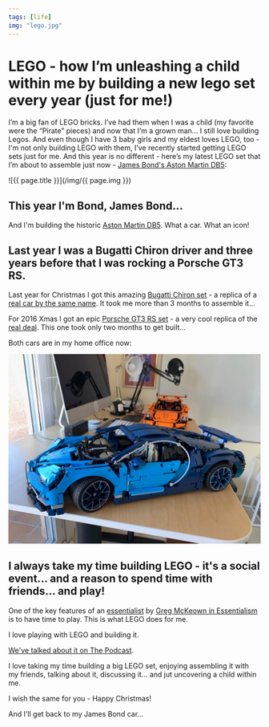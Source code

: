 ```yaml
---
tags: [life]
img: "lego.jpg"
---
```


# LEGO - how I’m unleashing a child within me by building a new lego set every year (just for me!)

I’m a big fan of LEGO bricks. I’ve had them when I was a child (my favorite were the “Pirate” pieces) and now that I’m a grown man... I still love building Legos. And even though I have 3 baby girls and my eldest loves LEGO, too - I'm not only building LEGO with them, I’ve recently started getting LEGO sets just for me. And this year is no different - here’s my latest LEGO set that I’m about to assemble just now - [James Bond's Aston Martin DB5](https://www.lego.com/en-us/product/james-bond-aston-martin-db5-10262):

<!--More-->

![{{ page.title }}](/img/{{ page.img }})



## This year I'm Bond, James Bond...

And I'm building the historic [Aston Martin DB5](https://en.wikipedia.org/wiki/Aston_Martin_DB5). What a car. What an icon!

## Last year I was a Bugatti Chiron driver and three years before that I was rocking a Porsche GT3 RS.

Last year for Christmas I got this amazing [Bugatti Chiron set](https://www.lego.com/en-us/product/bugatti-chiron-42083) - a replica of a [real car by the same name](https://en.wikipedia.org/wiki/Bugatti_Chiron). It took me more than 3 months to assemble it...

For 2016 Xmas I got an epic [Porsche GT3 RS set](https://www.lego.com/en-us/product/porsche-911-gt3-rs-42056) - a very cool replica of the [real deal](https://en.wikipedia.org/wiki/Porsche_911_GT3). This one took only two months to get built...

Both cars are in my home office now:

![LEGO - how I’m unleashing a child within me by building a new lego set every year (just for me!) 2](/img/lego-2.jpg)

## I always take my time building LEGO - it's a social event... and a reason to spend time with friends... and play!

One of the key features of an [essentialist](https://sliwinski.com/essentialist) by [Greg McKeown in Essentialism](https://sliwinski.com/essentialism) is to have time to play. This is what LEGO does for me.

I love playing with LEGO and building it.

[We've talked about it on The Podcast](https://sliwinski.com/thepodcast-8/).

I love taking my time building a big LEGO set, enjoying assembling it with my friends, talking about it, discussing it... and jut uncovering a child within me.

I wish the same for you - Happy Christmas!

And I'll get back to my James Bond car...

[n]: https://nozbe.com/
[p]: https://thepodcast.fm/